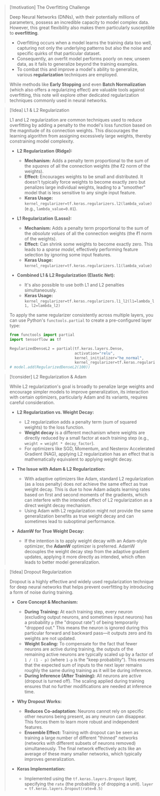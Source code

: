 > [!motivation] The Overfitting Challenge
>
> Deep Neural Networks (DNNs), with their potentially millions of parameters, possess an incredible capacity to model complex data. However, this great flexibility also makes them particularly susceptible to **overfitting**.
> - Overfitting occurs when a model learns the training data too well, capturing not only the underlying patterns but also the noise and specific quirks of that particular dataset.
> - Consequently, an overfit model performs poorly on new, unseen data, as it fails to generalize beyond the training examples.
> - To combat this and improve a model's ability to generalize, various **regularization** techniques are employed.
>
> While methods like **Early Stopping** and even **Batch Normalization** (which also offers a regularizing effect) are valuable tools against overfitting, this note will explore other dedicated regularization techniques commonly used in neural networks.

> [!idea] L1 & L2 Regularization
>
> L1 and L2 regularization are common techniques used to reduce overfitting by adding a penalty to the model's loss function based on the magnitude of its connection weights. This discourages the learning algorithm from assigning excessively large weights, thereby constraining model complexity.
>
> - **L2 Regularization (Ridge):**
>   - **Mechanism:** Adds a penalty term proportional to the sum of the *squares* of all the connection weights (the ℓ2 norm of the weights).
>   - **Effect:** Encourages weights to be small and distributed. It doesn't typically force weights to become exactly zero but penalizes large individual weights, leading to a "smoother" model that is less sensitive to any single input feature.
>   - **Keras Usage:** `kernel_regularizer=tf.keras.regularizers.l2(lambda_value)`
>     (e.g., `lambda_value=0.01`).
>
> - **L1 Regularization (Lasso):**
>   - **Mechanism:** Adds a penalty term proportional to the sum of the *absolute values* of all the connection weights (the ℓ1 norm of the weights).
>   - **Effect:** Can shrink some weights to become exactly zero. This leads to a *sparse model*, effectively performing feature selection by ignoring some input features.
>   - **Keras Usage:** `kernel_regularizer=tf.keras.regularizers.l1(lambda_value)`
>
> - **Combined L1 & L2 Regularization (Elastic Net):**
>   - It's also possible to use both L1 and L2 penalties simultaneously.
>   - **Keras Usage:** `kernel_regularizer=tf.keras.regularizers.l1_l2(l1=lambda_l1, l2=lambda_l2)`
>
> To apply the same regularizer consistently across multiple layers, you can use Python's `functools.partial` to create a pre-configured layer type:
> ```python
> from functools import partial
> import tensorflow as tf
>
> RegularizedDenseL2 = partial(tf.keras.layers.Dense,
>                              activation="relu",
>                              kernel_initializer="he_normal",
>                              kernel_regularizer=tf.keras.regularizers.l2(0.01))
> # model.add(RegularizedDenseL2(100))
> ```

> [!consider] L2 Regularization & Adam
>
> While L2 regularization's goal is broadly to penalize large weights and encourage simpler models to improve generalization, its interaction with certain optimizers, particularly Adam and its variants, requires careful consideration.
> - **L2 Regularization vs. Weight Decay:**
>   - L2 regularization adds a penalty term (sum of squared weights) to the loss function.
>   - **Weight decay** is a different mechanism where weights are directly reduced by a small factor at each training step (e.g., `weight = weight * decay_factor`).
>   - For optimizers like SGD, Momentum, and Nesterov Accelerated Gradient (NAG), applying L2 regularization has an effect that is mathematically equivalent to applying weight decay.
>
> - **The Issue with Adam & L2 Regularization:**
>   - With adaptive optimizers like Adam, standard L2 regularization (as a loss penalty) does *not* achieve the same effect as true weight decay. This is due to how Adam adapts learning rates based on first and second moments of the gradients, which can interfere with the intended effect of L2 regularization as a direct weight decay mechanism.
>   - Using Adam with L2 regularization might not provide the same generalization benefits as true weight decay and can sometimes lead to suboptimal performance.
>
> - **AdamW for True Weight Decay:**
>   - If the intention is to apply weight decay with an Adam-style optimizer, the **AdamW** optimizer is preferred. AdamW decouples the weight decay step from the adaptive gradient updates, applying it more directly as intended, which often leads to better model generalization.

> [!idea] Dropout Regularization
>
> Dropout is a highly effective and widely used regularization technique for deep neural networks that helps prevent overfitting by introducing a form of noise during training.
> - **Core Concept & Mechanism:**
>   - **During Training:** At each training step, every neuron (excluding output neurons, and sometimes input neurons) has a probability `p` (the "dropout rate") of being temporarily "dropped out." This means the neuron is ignored during this particular forward and backward pass—it outputs zero and its weights are not updated.
>   - **Weight Scaling:** To compensate for the fact that fewer neurons are active during training, the outputs of the remaining active neurons are typically scaled up by a factor of `1 / (1 - p)` (where `1-p` is the "keep probability"). This ensures that the expected sum of inputs to the next layer remains roughly the same during training as it will be during inference.
>   - **During Inference (After Training):** All neurons are active (dropout is turned off). The scaling applied during training ensures that no further modifications are needed at inference time.
>
> - **Why Dropout Works:**
>   - **Reduces Co-adaptation:** Neurons cannot rely on specific other neurons being present, as any neuron can disappear. This forces them to learn more robust and independent features.
>   - **Ensemble Effect:** Training with dropout can be seen as training a large number of different "thinned" networks (networks with different subsets of neurons removed) simultaneously. The final network effectively acts like an average of these many smaller networks, which typically improves generalization.
>
> - **Keras Implementation:**
>   - Implemented using the `tf.keras.layers.Dropout` layer, specifying the `rate` (the probability `p` of dropping a unit).
>     `layer = tf.keras.layers.Dropout(rate=0.5)`